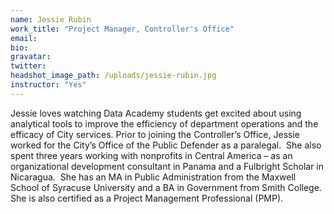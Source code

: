 ```yaml
---
name: Jessie Rubin
work_title: "Project Manager, Controller's Office"
email:
bio:
gravatar:
twitter:
headshot_image_path: /uploads/jessie-rubin.jpg
instructor: "Yes"
---
```


Jessie loves watching Data Academy students get excited about using analytical tools to improve the efficiency of department operations and the efficacy of City services. Prior to joining the Controller’s Office, Jessie worked for the City’s Office of the Public Defender as a paralegal.&nbsp; She also spent three years working with nonprofits in Central America – as an organizational development consultant in Panama and a Fulbright Scholar in Nicaragua.&nbsp; She has an MA in Public Administration from the Maxwell School of Syracuse University and a BA in Government from Smith College.&nbsp; She is also certified as a Project Management Professional (PMP).